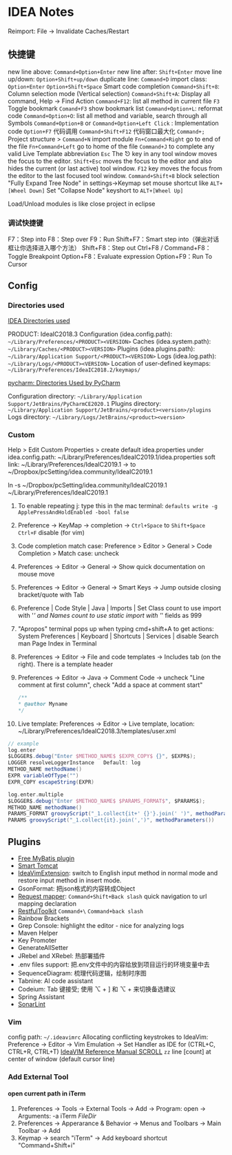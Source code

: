# IDEA Notes

Reimport: File -> Invalidate Caches/Restart

## 快捷键

new line above: `Command+Option+Enter`
new line after: `Shift+Enter`
move line up/down: `Option+Shift+up/down`
duplicate line: `Command+D`
import class: `Option+Enter`
`Option+Shift+Space` Smart code completion
`Command+Shift+8`: Column selection mode (Vertical selection)
`Command+Shift+A`: Display all command, Help -> Find Action
`Command+F12`: list all method in current file
`F3` Toggle bookmark
`Comand+F3` show bookmark list
`Command+Option+L`: reformat code
`Command+Option+O`: list all method and variable, search through all Symbols
`Command+Option+B` or `Command+Option+Left Click` : Implementation code
`Option+F7` 代码调用
`Command+Shift+F12` 代码窗口最大化
`Command+;` Project structure > `Command+N` import module
`Fn+Command+Right` go to end of the file
`Fn+Command+Left` go to home of the file
`Command+J` to complete any valid Live Template abbreviation
`Esc` The ⎋ key in any tool window moves the focus to the editor.
`Shift+Esc` moves the focus to the editor and also hides the current (or last active) tool window.
`F12` key moves the focus from the editor to the last focused tool window.
`Command+Shift+8` block selection
"Fully Expand Tree Node" in settings->Keymap set mouse shortcut like `ALT+[Wheel Down]`
Set "Collapse Node" keyshort to `ALT+[Wheel Up]`

Load/Unload modules is like close project in eclipse

### 调试快捷键

F7：Step into
F8：Step over
F9：Run
Shift+F7：Smart step into（弹出对话框让你选择进入哪个方法）
Shift+F8：Step out
Ctrl+F8 / Command+F8：Toggle Breakpoint
Option+F8：Evaluate expression
Option+F9：Run To Cursor

## Config

### Directories used

[IDEA Directories used](https://intellij-support.jetbrains.com/hc/en-us/articles/206544519)

PRODUCT: IdeaIC2018.3
Configuration (idea.config.path): `~/Library/Preferences/<PRODUCT><VERSION>`
Caches (idea.system.path): `~/Library/Caches/<PRODUCT><VERSION>`
Plugins (idea.plugins.path): `~/Library/Application Support/<PRODUCT><VERSION>`
Logs (idea.log.path): `~/Library/Logs/<PRODUCT><VERSION>`
Location of user-defined keymaps: `~/Library/Preferences/IdeaIC2018.2/keymaps/`

[pycharm: Directories Used by PyCharm](https://www.jetbrains.com/help/pycharm/directories-used-by-the-ide-to-store-settings-caches-plugins-and-logs.html)

Configuration directory: `~/Library/Application Support/JetBrains/PyCharmCE2020.1`
Plugins directory: `~/Library/Application Support/JetBrains/<product><version>/plugins`
Logs directory: `~/Library/Logs/JetBrains/<product><version>`

### Custom

Help > Edit Custom Properties > create default idea.properties under idea.config.path: ~/Library/Preferences/IdeaIC2019.1/idea.properties
soft link: ~/Library/Preferences/IdeaIC2019.1 -> to ~/Dropbox/pcSetting/idea.community/IdeaIC2019.1

ln -s ~/Dropbox/pcSetting/idea.community/IdeaIC2019.1 ~/Library/Preferences/IdeaIC2019.1

1. To enable repeating j: type this in the mac terminal: `defaults write -g ApplePressAndHoldEnabled -bool false`
2. Preference -> KeyMap -> completion ->
    `Ctrl+Space` to `Shift+Space`
    `Ctrl+F` disable (for vim)
3. Code completion match case: Preference > Editor > General > Code Completion > Match case: uncheck
4. Preferences -> Editor -> General -> Show quick documentation on mouse move
5. Preferences -> Editor -> General -> Smart Keys -> Jump outside closing bracket/quote with Tab
6. Preference | Code Style | Java | Imports | Set Class count to use import with '*' and Names count to use static import with '*' fields as 999
7. "Apropos" terminal pops up when typing cmd+shift+A to get actions: System Preferences | Keyboard | Shortcuts | Services | disable Search man Page Index in Terminal
8. Preferences -> Editor -> File and code templates -> Includes tab (on the right). There is a template header
9. Preferences -> Editor -> Java -> Comment Code -> uncheck "Line comment at first column", check "Add a space at comment start"

    ```java
    /**
    * @author Myname
    */
    ```

10. Live template: Preferences -> Editor -> Live template, location: ~/Library/Preferences/IdeaIC2018.3/templates/user.xml

```groovy
// example
log.enter
$LOGGER$.debug("Enter $METHOD_NAME$ $EXPR_COPY$ {}", $EXPR$);
LOGGER resolveLoggerInstance   Default: log
METHOD_NAME methodName()
EXPR variableOfType("")
EXPR_COPY escapeString(EXPR)

log.enter.multiple
$LOGGER$.debug("Enter $METHOD_NAME$ $PARAMS_FORMAT$", $PARAMS$);
METHOD_NAME methodName()
PARAMS_FORMAT groovyScript("_1.collect{it+' {}'}.join(' ')", methodParameters())
PARAMS groovyScript("_1.collect{it}.join(',')", methodParameters())
```

## Plugins

* [Free MyBatis plugin](https://plugins.jetbrains.com/plugin/8321-free-mybatis-plugin)
* [Smart Tomcat](https://plugins.jetbrains.com/plugin/9492-smart-tomcat)
* [IdeaVimExtension](https://plugins.jetbrains.com/plugin/9615-ideavimextension): switch to English input method in normal mode and restore input method in insert mode.
* GsonFormat: 把json格式的内容转成Object
* [Request mapper](https://plugins.jetbrains.com/plugin/9567-request-mapper): `Command+Shift+Back slash` quick navigation to url mapping declaration
* [RestfulToolkit](https://plugins.jetbrains.com/plugin/10292-restfultoolkit) `Command+\` `Command+back slash`
* Rainbow Brackets
* Grep Console: highlight the editor - nice for analyzing logs
* Maven Helper
* Key Promoter
* GenerateAllSetter
* JRebel and XRebel: 热部署插件
* .env files support: 把.env文件中的内容给放到项目运行的环境变量中去
* SequenceDiagram: 梳理代码逻辑，绘制时序图
* Tabnine: AI code assistant
* Codeium: Tab 键接受; 使用 ⌥ + ] 和 ⌥ + 来切换备选建议
* Spring Assistant
* [SonarLint](https://docs.sonarsource.com/sonarlint/intellij/getting-started/installation/)

### Vim

config path: `~/.ideavimrc`
Allocating conflicting keystrokes to IdeaVim: Preference -> Editor -> Vim Emulation -> Set Handler as IDE for (CTRL+C, CTRL+R, CTRL+T)
[IdeaVIM Reference Manual SCROLL](http://ideavim.sourceforge.net/vim/scroll.html)
`zz` line [count] at center of window (default cursor line)

### Add External Tool

#### open current path in iTerm

1. Preferences -> Tools -> External Tools -> Add -> Program: open -> Arguments: -a iTerm $FileDir$
2. Preferences -> Apperarance & Behavior -> Menus and Toolbars -> Main Toolbar -> Add
3. Keymap -> search "iTerm" -> Add keyboard shortcut "Command+Shift+i"
